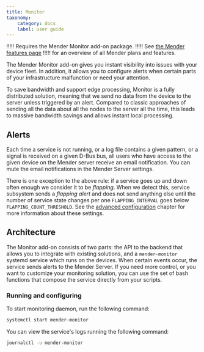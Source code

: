 ```yaml
---
title: Monitor
taxonomy:
    category: docs
    label: user guide
---
```


!!!!! Requires the Mender Monitor add-on package.
!!!!! See [the Mender features page](https://mender.io/plans/features?target=_blank)
!!!!! for an overview of all Mender plans and features.

The Mender Monitor add-on gives you instant visibility into issues
with your device fleet. In addition, it allows you to configure alerts
when certain parts of your infrastructure malfunction or need your attention.

To save bandwidth and support edge processing, Monitor is a fully
distributed solution, meaning that we send no data from the device
to the server unless triggered by an alert. Compared to classic approaches
of sending all the data about all the nodes to the server all the time,
this leads to massive bandwidth savings and allows instant local processing.

## Alerts

Each time a service is not running, or a log file contains a given pattern, or a
signal is received on a given D-Bus bus, all users who have access to the given
device on the Mender server receive an email notification. You can mute the
email notifications in the Mender Server settings.

There is one exception to the above rule: if a service goes up and down often
enough we consider it to be _flapping_. When we detect this, service subsystem
sends a _flapping alert_ and does not send anything else until the number of service
state changes per one `FLAPPING_INTERVAL` goes below `FLAPPING_COUNT_THRESHOLD`.
See the [advanced configuration](./30.Advanced-configuration/docs.md) chapter
for more information about these settings.

## Architecture

The Monitor add-on consists of two parts: the API to the backend that allows
you to integrate with existing solutions, and a `mender-monitor`
systemd service which runs on the devices. When certain events occur,
the service sends alerts to the Mender Server. If you need more control,
or you want to customize your monitoring solution, you can use the set of
bash functions that compose the service directly from your scripts.

### Running and configuring

To start monitoring daemon, run the following command:

```bash
systemctl start mender-monitor
```

You can view the service's logs running the following command:

```bash
journalctl -u mender-monitor
```
